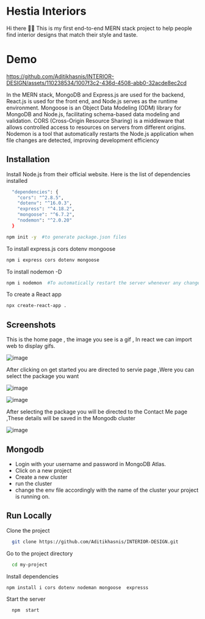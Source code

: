 
# Hestia Interiors
Hi there 👋👋
This is my first end-to-end MERN stack project to help people find interior designs that match their style and taste.


# Demo

https://github.com/Aditikhasnis/INTERIOR-DESIGN/assets/110238534/1007f3c2-436d-4508-abb0-32acde8ec2cd




In the MERN stack, MongoDB and Express.js are used for the backend, React.js is used for the front end, and Node.js serves as the runtime environment. Mongoose is an Object Data Modeling (ODM) library for MongoDB and Node.js, facilitating schema-based data modeling and validation. CORS (Cross-Origin Resource Sharing) is a middleware that allows controlled access to resources on servers from different origins. Nodemon is a tool that automatically restarts the Node.js application when file changes are detected, improving development efficiency
## Installation

Install Node.js  from their official website.
Here is the list of dependencies installed
```bash
  "dependencies": {
    "cors": "^2.8.5",
    "dotenv": "^16.0.3",
    "express": "^4.18.2",
    "mongoose": "^6.7.2",
    "nodemon": "^2.0.20"
  }
```
```bash
npm init -y  #to generate package.json files
```

To install express.js cors dotenv mongoose
```bash
npm i express cors dotenv mongoose
```
To install nodemon -D
```bash
npm i nodemon  #To automatically restart the server whenever any changes are made.
```
To create a React app

```bash
npx create-react-app .
```


    
## Screenshots
This is the home page , the image you see is a gif , In react we can import web to display gifs.

![image](https://github.com/Aditikhasnis/INTERIOR-DESIGN/assets/110238534/287ed276-c917-4242-bf0d-40804928e479)

After clicking on get started you are directed to servie page ,Were you can select the package you want 

![image](https://github.com/Aditikhasnis/INTERIOR-DESIGN/assets/110238534/962f780c-c424-41bc-8b02-06b76f5ef1cf)

![image](https://github.com/Aditikhasnis/INTERIOR-DESIGN/assets/110238534/9a04c748-3aed-4b88-9630-421a24e00d7f)



After selecting the package you will be directed to the  Contact Me page ,These details will be saved in the Mongodb cluster 

![image](https://github.com/Aditikhasnis/INTERIOR-DESIGN/assets/110238534/9a767263-1e70-459f-bccb-993fff08fb46)

## Mongodb

- Login with your  username and password in MongoDB Atlas.
- Click on a new project
- Create a new cluster
- run the cluster
- change the env file accordingly with the name of the cluster your project is running on.


## Run Locally

Clone the project

```bash
  git clone https://github.com/Aditikhasnis/INTERIOR-DESIGN.git
```

Go to the project directory

```bash
  cd my-project
```

Install dependencies

```bash
npm install i cors dotenv nodeman mongoose  expresss 

```

Start the server 

```bash
  npm  start
```


